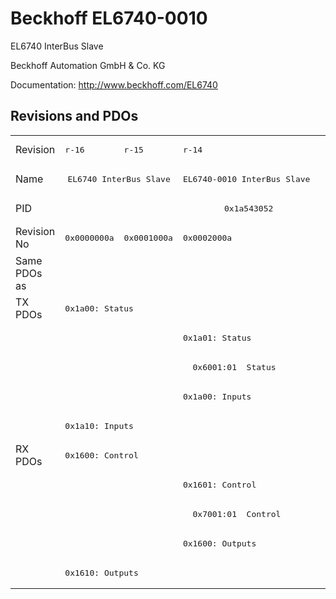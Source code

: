 # Beckhoff EL6740-0010

EL6740 InterBus Slave

Beckhoff Automation GmbH & Co. KG

Documentation: <a href="http://www.beckhoff.com/EL6740">http://www.beckhoff.com/EL6740</a>

## Revisions and PDOs
<table>
<tr >
<td class="first">Revision</td>
<td ><pre>r-16</pre></td>
<td ><pre>r-15</pre></td>
<td ><pre>r-14</pre></td>
</tr>
<tr >
<td class="first">Name</td>
<td  colspan=2 align="center"><pre>EL6740 InterBus Slave</pre></td>
<td ><pre>EL6740-0010 InterBus Slave</pre></td>
</tr>
<tr >
<td class="first">PID</td>
<td  colspan=3 align="center"><pre>0x1a543052</pre></td>
</tr>
<tr >
<td class="first">Revision No</td>
<td ><pre>0x0000000a</pre></td>
<td ><pre>0x0001000a</pre></td>
<td ><pre>0x0002000a</pre></td>
</tr>
<tr >
<td class="first">Same PDOs as</td>
<td  colspan=3 align="center"></td>
</tr>
<tr class="txpdo pdosection">
<td class="first" rowspan=5 valign=top>TX PDOs</td>
<td colspan=2 align="left"><pre>0x1a00: Status</pre></td>
<td colspan=2 align="left"></td>
</tr>
<tr class="txpdo pdosection">
<td class="first" colspan=2 align="left"></td>
<td ><pre>0x1a01: Status</pre></td>
</tr>
<tr class="txpdo">
<td class="first" colspan=2 align="left"></td>
<td ><pre>  0x6001:01  Status                          UINT16</pre></td>
</tr>
<tr class="txpdo pdosection">
<td class="first" colspan=2 align="left"></td>
<td ><pre>0x1a00: Inputs</pre></td>
</tr>
<tr class="txpdo pdosection">
<td class="first" colspan=2 align="left"><pre>0x1a10: Inputs</pre></td>
<td ></td>
</tr>
<tr class="rxpdo pdosection">
<td class="first" rowspan=5 valign=top>RX PDOs</td>
<td colspan=2 align="left"><pre>0x1600: Control</pre></td>
<td colspan=2 align="left"></td>
</tr>
<tr class="rxpdo pdosection">
<td class="first" colspan=2 align="left"></td>
<td ><pre>0x1601: Control</pre></td>
</tr>
<tr class="rxpdo">
<td class="first" colspan=2 align="left"></td>
<td ><pre>  0x7001:01  Control                         UINT16</pre></td>
</tr>
<tr class="rxpdo pdosection">
<td class="first" colspan=2 align="left"></td>
<td ><pre>0x1600: Outputs</pre></td>
</tr>
<tr class="rxpdo pdosection">
<td class="first" colspan=2 align="left"><pre>0x1610: Outputs</pre></td>
<td ></td>
</tr>
</table>

